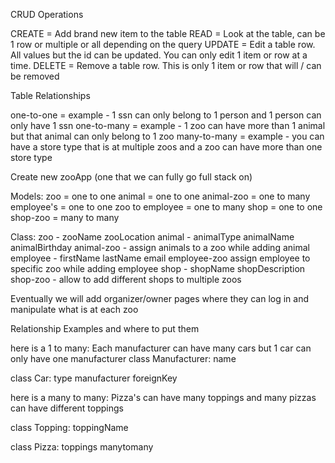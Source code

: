 CRUD Operations

CREATE = Add brand new item to the table
READ = Look at the table, can be 1 row or multiple or all depending on the query
UPDATE = Edit a table row.  All values but the id can be updated.  You can only edit 1 item or row at a time. 
DELETE = Remove a table row. This is only 1 item or row that will / can be removed

Table Relationships

one-to-one = example - 1 ssn can only belong to 1 person and 1 person can only have 1 ssn
one-to-many = example - 1 zoo can have more than 1 animal but that animal can only belong to 1 zoo
many-to-many = example - you can have a store type that is at multiple zoos and a zoo can have more than one store type

Create new zooApp (one that we can fully go full stack on)

Models:
zoo = one to one
animal = one to one
animal-zoo = one to many
employee's = one to one
zoo to employee = one to many
shop = one to one
shop-zoo = many to many

Class:
zoo - zooName zooLocation
animal - animalType animalName animalBirthday
animal-zoo - assign animals to a zoo while adding animal
employee - firstName lastName email
employee-zoo assign employee to specific zoo while adding employee
shop - shopName shopDescription
shop-zoo - allow to add different shops to multiple zoos

Eventually we will add organizer/owner pages where they can log in and manipulate what is at each zoo


Relationship Examples and where to put them

here is a 1 to many:
Each manufacturer can have many cars but 1 car can only have one manufacturer
class Manufacturer:
    name

class Car:
    type
    manufacturer foreignKey

here is a many to many:
Pizza's can have many toppings and many pizzas can have different toppings

class Topping:
    toppingName

class Pizza:
    toppings  manytomany